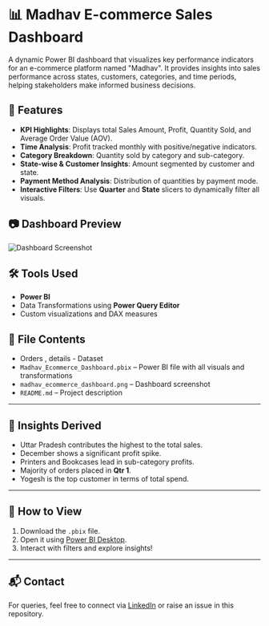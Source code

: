 # 📊 Madhav E-commerce Sales Dashboard

A dynamic Power BI dashboard that visualizes key performance indicators for an e-commerce platform named "Madhav". It provides insights into sales performance across states, customers, categories, and time periods, helping stakeholders make informed business decisions.

## 📌 Features

- **KPI Highlights**: Displays total Sales Amount, Profit, Quantity Sold, and Average Order Value (AOV).
- **Time Analysis**: Profit tracked monthly with positive/negative indicators.
- **Category Breakdown**: Quantity sold by category and sub-category.
- **State-wise & Customer Insights**: Amount segmented by customer and state.
- **Payment Method Analysis**: Distribution of quantities by payment mode.
- **Interactive Filters**: Use **Quarter** and **State** slicers to dynamically filter all visuals.

## 📷 Dashboard Preview

![Dashboard Screenshot](./madhav_ecommerce_dashboard.png)

## 🛠️ Tools Used

- **Power BI**
- Data Transformations using **Power Query Editor**
- Custom visualizations and DAX measures

## 📁 File Contents
-  Orders , details - Dataset 
- `Madhav_Ecommerce_Dashboard.pbix` – Power BI file with all visuals and transformations
- `madhav_ecommerce_dashboard.png` – Dashboard screenshot
- `README.md` – Project description

---

## 🧠 Insights Derived

- Uttar Pradesh contributes the highest to the total sales.
- December shows a significant profit spike.
- Printers and Bookcases lead in sub-category profits.
- Majority of orders placed in **Qtr 1**.
- Yogesh is the top customer in terms of total spend.

---

## 📌 How to View

1. Download the `.pbix` file.
2. Open it using [Power BI Desktop](https://powerbi.microsoft.com/desktop/).
3. Interact with filters and explore insights!

---

## 📬 Contact

For queries, feel free to connect via [LinkedIn](https://www.linkedin.com) or raise an issue in this repository.


